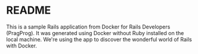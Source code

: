 # README

This is a sample Rails application from Docker for Rails Developers (PragProg). It was generated using Docker without Ruby installed on the local machine.
We're using the app to discover the wonderful world of Rails with Docker.
